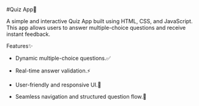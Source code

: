 #Quiz App🎯

A simple and interactive Quiz App built using HTML, CSS, and JavaScript. This app allows users to answer multiple-choice questions and receive instant feedback.

Features✨

- Dynamic multiple-choice questions.✅

- Real-time answer validation.⚡

- User-friendly and responsive UI.🎨

- Seamless navigation and structured question flow.🔄

